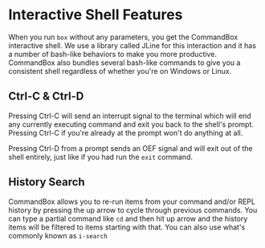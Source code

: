 # Interactive Shell Features

When you run `box` without any parameters, you get the CommandBox interactive shell.  We use a library called JLine for this interaction and it has a number of bash-like behaviors to make you more productive.  CommandBox also bundles several bash-like commands to give you a consistent shell regardless of whether you're on Windows or Linux.

## Ctrl-C & Ctrl-D

Pressing Ctrl-C will send an interrupt signal to the terminal which will end any currently executing command and exit you back to the shell's prompt.  Pressing Ctrl-C if you're already at the prompt won't do anything at all.

Pressing Ctrl-D from a prompt sends an OEF signal and will exit out of the shell entirely, just like if you had run the `exit` command.

## History Search



CommandBox allows you to re-run items from your command and/or REPL history by pressing the up arrow  to cycle through previous commands.  You  can type a partial command  like `cd` and then hit up arrow and the history items will be filtered to items starting with that.  You can also use what's commonly known as `i-search` 

